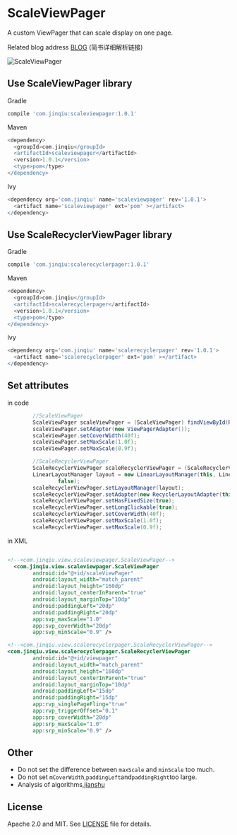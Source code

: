 # ScaleViewPager
A custom ViewPager that can scale display on one page.

Related blog address [BLOG](http://www.jianshu.com/p/e67aa68d2766) (简书详细解析链接)


![ScaleViewPager](https://github.com/liuyuejinqiu/ScaleViewPager/blob/master/screenshot/sample.gif)

Use ScaleViewPager library
----------
 Gradle
```groovy
compile 'com.jinqiu:scaleviewpager:1.0.1'
```

 Maven
```groovy
<dependency>
  <groupId>com.jinqiu</groupId>
  <artifactId>scaleviewpager</artifactId>
  <version>1.0.1</version>
  <type>pom</type>
</dependency>
```

 Ivy
```groovy
<dependency org='com.jinqiu' name='scaleviewpager' rev='1.0.1'>
  <artifact name='scaleviewpager' ext='pom' ></artifact>
</dependency>
```

Use ScaleRecyclerViewPager library
----------
 Gradle
```groovy
compile 'com.jinqiu:scalerecyclerpager:1.0.1'
```

 Maven
```groovy
<dependency>
  <groupId>com.jinqiu</groupId>
  <artifactId>scalerecyclerpager</artifactId>
  <version>1.0.1</version>
  <type>pom</type>
</dependency>
```

 Ivy
```groovy
<dependency org='com.jinqiu' name='scalerecyclerpager' rev='1.0.1'>
  <artifact name='scalerecyclerpager' ext='pom' ></artifact>
</dependency>
```
Set attributes
----------
in code
```java
        //ScaleViewPager
        ScaleViewPager scaleViewPager = (ScaleViewPager) findViewById(R.id.scaleViewPager);
        scaleViewPager.setAdapter(new ViewPagerAdapter());
        scaleViewPager.setCoverWidth(40f);
        scaleViewPager.setMaxScale(1.0f);
        scaleViewPager.setMaxScale(0.9f);

        //ScaleRecyclerViewPager
        ScaleRecyclerViewPager scaleRecyclerViewPager = (ScaleRecyclerViewPager) findViewById(R.id.viewpager);
        LinearLayoutManager layout = new LinearLayoutManager(this, LinearLayoutManager.HORIZONTAL,
                false);
        scaleRecyclerViewPager.setLayoutManager(layout);
        scaleRecyclerViewPager.setAdapter(new RecyclerLayoutAdapter(this, scaleRecyclerViewPager));
        scaleRecyclerViewPager.setHasFixedSize(true);
        scaleRecyclerViewPager.setLongClickable(true);
        scaleRecyclerViewPager.setCoverWidth(40f);
        scaleRecyclerViewPager.setMaxScale(1.0f);
        scaleRecyclerViewPager.setMaxScale(0.9f);
```
in XML
```xml

<!--<com.jinqiu.view.scaleviewpager.ScaleViewPager-->
  <com.jinqiu.view.scaleviewpager.ScaleViewPager
        android:id="@+id/scaleViewPager"
        android:layout_width="match_parent"
        android:layout_height="160dp"
        android:layout_centerInParent="true"
        android:layout_marginTop="10dp"
        android:paddingLeft="20dp"
        android:paddingRight="20dp"
        app:svp_maxScale="1.0"
        app:svp_coverWidth="20dp"
        app:svp_minScale="0.9" />

<!--<com.jinqiu.view.scalerecyclerpager.ScaleRecyclerViewPager-->
<com.jinqiu.view.scalerecyclerpager.ScaleRecyclerViewPager
        android:id="@+id/viewpager"
        android:layout_width="match_parent"
        android:layout_height="160dp"
        android:layout_centerInParent="true"
        android:layout_marginTop="10dp"
        android:paddingLeft="15dp"
        android:paddingRight="15dp"
        app:rvp_singlePageFling="true"
        app:rvp_triggerOffset="0.1"
        app:srp_coverWidth="20dp"
        app:srp_maxScale="1.0"
        app:srp_minScale="0.9" />
```
Other
----------

- Do not set the difference between `maxScale` and `minScale` too much.
- Do not set `mCoverWidth`,`paddingLeft`and`paddingRight`too large.
- Analysis of algorithms,[jianshu](http://www.jianshu.com/p/e67aa68d2766)

License
----------

Apache 2.0 and MIT. See [LICENSE](https://github.com/liuyuejinqiu/ScaleViewPager/blob/master/LICENSE.txt) file for details.
